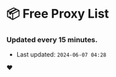 # :package: Free Proxy List
### Updated every 15 minutes.

- Last updated: `2024-06-07 04:28`

:heart:

